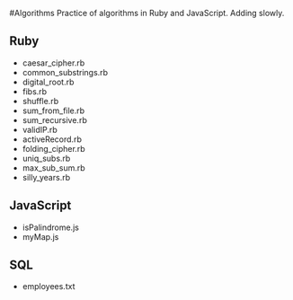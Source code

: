 #Algorithms
Practice of algorithms in Ruby and JavaScript. Adding slowly.

## Ruby
- caesar_cipher.rb
- common_substrings.rb
- digital_root.rb
- fibs.rb
- shuffle.rb
- sum_from_file.rb
- sum_recursive.rb
- validIP.rb
- activeRecord.rb
- folding_cipher.rb
- uniq_subs.rb
- max_sub_sum.rb
- silly_years.rb

## JavaScript
- isPalindrome.js
- myMap.js

## SQL
- employees.txt